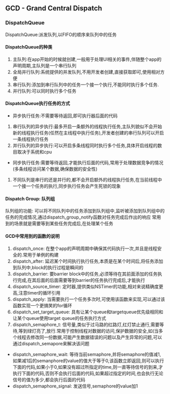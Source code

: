 ## GCD - Grand Central Dispatch 
### DispatchQueue 
DispatchQueue:派发队列,以FIFO的顺序来队列中的任务
#### DispatchQueue的种类
1. 主队列:在app开始的时候就创建,一般用于处理UI相关的事件,伴随整个app的声明周期,主队列是一个串行队列
2. 全局并行队列:系统提供的并发队列,不用开发者创建,直接获取即可,使用相对方便
3. 串行队列:添加到串行队列中的任务一个接一个执行,不能同时执行多个任务.
4. 并行队列:可以同时执行多个任务
#### DispatchQueue执行任务的方式
* 异步执行任务:不需要等待返回,即可执行器后面的代码
1. 串行队列的异步执行:最多开启一条额外的线程执行任务,主队列貌似不会开始新的线程执行任务(任然在主线程中执行任务),开发者创建的串行队列可以开启一条线程执行任务
2. 并行队列的异步执行:可以开启多条线程同时执行多个任务,具体开启线程的数目取决于系统和cpu
* 同步执行任务:需要等待返回,才能执行后面的代码,常用于处理数据竞争的情况(多条线程访问某个数据,确保数据的安全性)
1. 不同队列是串行的还是并行的,都不会开启额外的线程执行任务,在当前线程中一个接一个任务的执行,同步执行任务会产生死锁的现象
#### Dispatch Group: 队列组
队列组的功能: 可以将不同队列中的任务添加到队列组中,监听被添加到队列组中的任务的完成情况,通过dispatch_group_notify函数对任务完成后作出的响应
常用到的场景就是需要等到某些任务完成后,在处理某个任务
#### GCD中常用到的函数的说明
1. dispatch_once: 在整个app的声明周期中确保其代码执行一次,并且是线程安全的.常用于单例的构建
2. dispatch_after: 延迟某个时间执行执行任务,本质是在某个时间后,将任务添加到队列中,block的执行过程是瞬间的
3. dispatch_barrier: 要barrier block中的任务,必须等待在其前面添加的任务执行完成,在其后面的后面需要等到barrier的任务执行完成后,才能执行
4. dispatch_source_timer: 定时器,提供类似NSTimer的功能,相对来说精确度更高,注意timer的循环引用
5. dispatch_apply: 当需要执行一个任务多次时,可使用该函数来实现,可以通过该函数实现一个更搞笑的for循环
6. dispatch_set_target_queue: 具有让某个queue和targetqueue优先级相同和让某个queue使用target queue的任务执行方式
7. dispatch_semaphore_t: 信号量,类似于过马路的红路灯,红灯禁止通行,需要等待,等到绿灯亮了,放行.常用于控制线程对数据的访问,保护数据的安全,如(当多个线程去修改同一份数据,可能产生数据错误的问题以及产生异常的问题,可以通过dispatch_semapore来解决该问题
* dispatch_semaphore_wait: 等待当前semaphore,并将semaphore的值减1,如果减1后的semanphore的value的值大于等于0,该函数立即返回,则可以执行下面的代码,如果小于0,如果没有超过所指定的time,则一直等待信号的到来,才执行下面的代码,否则不会执行后面的代码,如果超过指定的时间,也会执行无论信号的值为多少,都会执行后面的代码
* dispatch_semaphore_signal: 发送信号,semaphore的value加1



